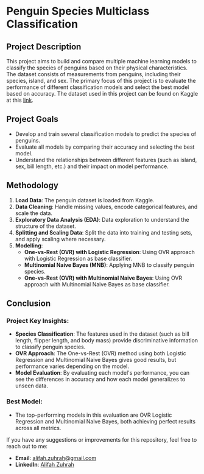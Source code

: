 # Penguin Species Multiclass Classification

## Project Description

This project aims to build and compare multiple machine learning models to classify the species of penguins based on their physical characteristics. The dataset consists of measurements from penguins, including their species, island, and sex. The primary focus of this project is to evaluate the performance of different classification models and select the best model based on accuracy.
The dataset used in this project can be found on Kaggle at this [link](https://www.kaggle.com/datasets/larsen0966/penguins).

## Project Goals
- Develop and train several classification models to predict the species of penguins.
- Evaluate all models by comparing their accuracy and selecting the best model.
- Understand the relationships between different features (such as island, sex, bill length, etc.) and their impact on model performance.

## Methodology
1. **Load Data**: The penguin dataset is loaded from Kaggle.
2. **Data Cleaning**: Handle missing values, encode categorical features, and scale the data.
3. **Exploratory Data Analysis (EDA)**: Data exploration to understand the structure of the dataset.
5. **Splitting and Scaling Data**: Split the data into training and testing sets, and apply scaling where necessary.
6. **Modelling**:
   - **One-vs-Rest (OVR) with Logistic Regression**: Using OVR approach with Logistic Regression as base classifier.
   - **Multinomial Naive Bayes (MNB)**: Applying MNB to classify penguin species.
   - **One-vs-Rest (OVR) with Multinomial Naive Bayes**: Using OVR approach with Multinomial Naive Bayes as base classifier.
   
## Conclusion

### Project Key Insights:
- **Species Classification**: The features used in the dataset (such as bill length, flipper length, and body mass) provide discriminative information to classify penguin species.
- **OVR Approach**: The One-vs-Rest (OVR) method using both Logistic Regression and Multinomial Naive Bayes gives good results, but performance varies depending on the model.
- **Model Evaluation**: By evaluating each model's performance, you can see the differences in accuracy and how each model generalizes to unseen data.

### Best Model:
- The top-performing models in this evaluation are OVR Logistic Regression and Multinomial Naive Bayes, both achieving perfect results across all metrics.

If you have any suggestions or improvements for this repository, feel free to reach out to me:

- **Email**: [alifah.zuhrah@gmail.com](mailto:alifah.zuhrah@gmail.com)
- **LinkedIn**: [Alifah Zuhrah](https://www.linkedin.com/in/alifahzuhrah/)
